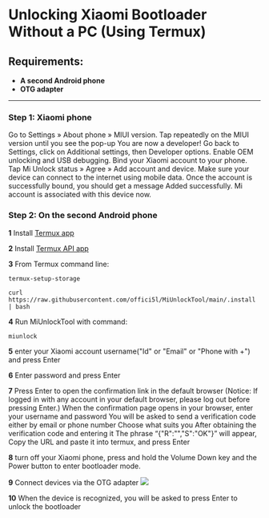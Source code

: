 # Unlocking Xiaomi Bootloader Without a PC (Using Termux)

## Requirements:
- **A second Android phone**
- **OTG adapter**

___

### Step 1: Xiaomi phone

Go to Settings » About phone » MIUI version.
Tap repeatedly on the MIUI version until you see the pop-up You are now a developer!
Go back to Settings, click on Additional settings, then Developer options.
Enable OEM unlocking and USB debugging.
Bind your Xiaomi account to your phone. Tap Mi Unlock status » Agree » Add account and device. Make sure your device can connect to the internet using mobile data.
Once the account is successfully bound, you should get a message Added successfully. Mi account is associated with this device now.

### Step 2: On the second Android phone

**1** Install [Termux app](https://github.com/termux/termux-app/releases/download/v0.118.0/termux-app_v0.118.0+github-debug_universal.apk)

**2** Install [Termux API app](https://github.com/termux/termux-api/releases/download/v0.50.1/termux-api_v0.50.1+github-debug.apk)

**3** From Termux command line:
```
termux-setup-storage
```
```
curl https://raw.githubusercontent.com/offici5l/MiUnlockTool/main/.install | bash
```
**4** Run MiUnlockTool with command:
```
miunlock
```
**5** enter your Xiaomi account username("Id" or "Email" or "Phone with +")  and press Enter

**6** Enter password and press Enter

**7** Press Enter to open the confirmation link in the default browser (Notice: If logged in with any account in your default browser, please log out before pressing Enter.)
When the confirmation page opens in your browser, enter your username and password
You will be asked to send a verification code either by email or phone number Choose what suits you
After obtaining the verification code and entering it The phrase “{"R":"","S":"OK"}” will appear, Copy the URL and paste it into termux, and press Enter

**8** turn off your Xiaomi phone, press and hold the Volume Down key and the Power button to enter bootloader mode.

**9** Connect devices via the OTG adapter
![](https://offici5l.github.io/Articles/otg.jpg)

**10** When the device is recognized, you will be asked to press Enter to unlock the bootloader